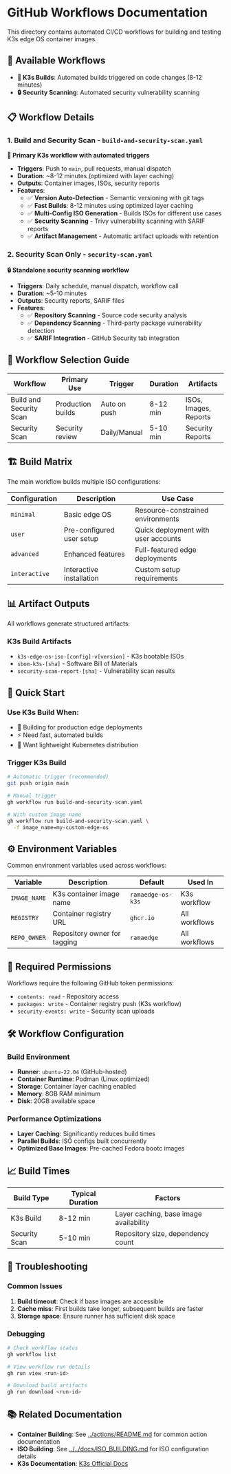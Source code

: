# GitHub Workflows Documentation

This directory contains automated CI/CD workflows for building and testing K3s edge OS container images.

## 🔄 Available Workflows

- **🔧 K3s Builds**: Automated builds triggered on code changes (8-12 minutes)
- **🔒 Security Scanning**: Automated security vulnerability scanning

## 📋 Workflow Details

### 1. Build and Security Scan - `build-and-security-scan.yaml`

**🚀 Primary K3s workflow with automated triggers**

- **Triggers**: Push to `main`, pull requests, manual dispatch
- **Duration**: ~8-12 minutes (optimized with layer caching)
- **Outputs**: Container images, ISOs, security reports
- **Features**:
  - ✅ **Version Auto-Detection** - Semantic versioning with git tags
  - ✅ **Fast Builds**: 8-12 minutes using optimized layer caching
  - ✅ **Multi-Config ISO Generation** - Builds ISOs for different use cases
  - ✅ **Security Scanning** - Trivy vulnerability scanning with SARIF reports
  - ✅ **Artifact Management** - Automatic artifact uploads with retention

### 2. Security Scan Only - `security-scan.yaml`

**🔒 Standalone security scanning workflow**

- **Triggers**: Daily schedule, manual dispatch, workflow call
- **Duration**: ~5-10 minutes  
- **Outputs**: Security reports, SARIF files
- **Features**:
  - ✅ **Repository Scanning** - Source code security analysis
  - ✅ **Dependency Scanning** - Third-party package vulnerability detection
  - ✅ **SARIF Integration** - GitHub Security tab integration

## 🎯 Workflow Selection Guide

| Workflow | Primary Use | Trigger | Duration | Artifacts |
|----------|------------|---------|----------|-----------|
| Build and Security Scan | Production builds | Auto on push | 8-12 min | ISOs, Images, Reports |
| Security Scan | Security review | Daily/Manual | 5-10 min | Security Reports |

## 🏗️ Build Matrix

The main workflow builds multiple ISO configurations:

| Configuration | Description | Use Case |
|--------------|-------------|----------|
| `minimal` | Basic edge OS | Resource-constrained environments |
| `user` | Pre-configured user setup | Quick deployment with user accounts |
| `advanced` | Enhanced features | Full-featured edge deployments |
| `interactive` | Interactive installation | Custom setup requirements |

## 📊 Artifact Outputs

All workflows generate structured artifacts:

### K3s Build Artifacts
- `k3s-edge-os-iso-[config]-v[version]` - K3s bootable ISOs
- `sbom-k3s-[sha]` - Software Bill of Materials
- `security-scan-report-[sha]` - Vulnerability scan results

## 🚀 Quick Start

### Use K3s Build When:

- 🎯 Building for production edge deployments
- ⚡ Need fast, automated builds
- 🔧 Want lightweight Kubernetes distribution

### Trigger K3s Build

```bash
# Automatic trigger (recommended)
git push origin main

# Manual trigger
gh workflow run build-and-security-scan.yaml

# With custom image name
gh workflow run build-and-security-scan.yaml \
  -f image_name=my-custom-edge-os
```

## ⚙️ Environment Variables

Common environment variables used across workflows:

| Variable | Description | Default | Used In |
|----------|-------------|---------|---------|
| `IMAGE_NAME` | K3s container image name | `ramaedge-os-k3s` | K3s workflow |
| `REGISTRY` | Container registry URL | `ghcr.io` | All workflows |
| `REPO_OWNER` | Repository owner for tagging | `ramaedge` | All workflows |

## 🔐 Required Permissions

Workflows require the following GitHub token permissions:

- `contents: read` - Repository access
- `packages: write` - Container registry push (K3s workflow)
- `security-events: write` - Security scan uploads

## 🛠️ Workflow Configuration

### Build Environment

- **Runner**: `ubuntu-22.04` (GitHub-hosted)
- **Container Runtime**: Podman (Linux optimized)
- **Storage**: Container layer caching enabled
- **Memory**: 8GB RAM minimum
- **Disk**: 20GB available space

### Performance Optimizations

- **Layer Caching**: Significantly reduces build times
- **Parallel Builds**: ISO configs built concurrently
- **Optimized Base Images**: Pre-cached Fedora bootc images

## 📈 Build Times

| Build Type | Typical Duration | Factors |
|------------|------------------|---------|
| K3s Build | 8-12 min | Layer caching, base image availability |
| Security Scan | 5-10 min | Repository size, dependency count |

## 🚨 Troubleshooting

### Common Issues

1. **Build timeout**: Check if base images are accessible
2. **Cache miss**: First builds take longer, subsequent builds are faster
3. **Storage space**: Ensure runner has sufficient disk space

### Debugging

```bash
# Check workflow status
gh workflow list

# View workflow run details
gh run view <run-id>

# Download build artifacts
gh run download <run-id>
```

## 📚 Related Documentation

- **Container Building**: See [../actions/README.md](../actions/README.md) for common action documentation
- **ISO Building**: See [../../docs/ISO_BUILDING.md](../../docs/ISO_BUILDING.md) for ISO configuration details
- **K3s Documentation**: [K3s Official Docs](https://k3s.io/) 
